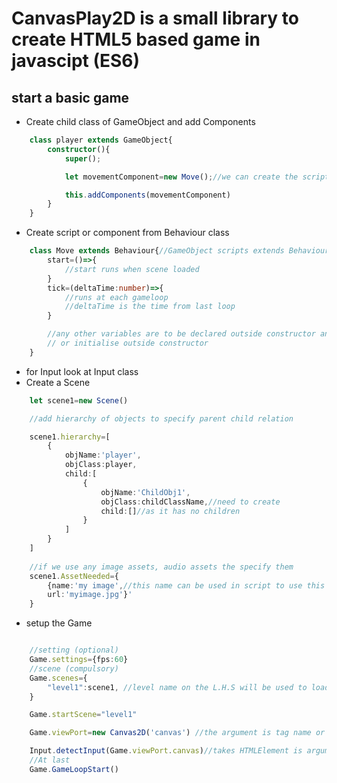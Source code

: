 # CanvasPlay2D is a small library to create HTML5 based game in javascipt (ES6)

## start a basic game
- Create child class of GameObject and add Components
```typescript
    class player extends GameObject{
        constructor(){
            super();

            let movementComponent=new Move();//we can create the script for Move

            this.addComponents(movementComponent)
        }
    }
```

- Create script or component from Behaviour class
```typescript
    class Move extends Behaviour{//GameObject scripts extends Behaviour class
        start=()=>{
            //start runs when scene loaded
        }
        tick=(deltaTime:number)=>{
            //runs at each gameloop
            //deltaTime is the time from last loop
        }

        //any other variables are to be declared outside constructor and initialise inside constructor
        // or initialise outside constructor
    }
```
- for Input look at Input class
- Create a Scene
```typescript
    let scene1=new Scene()

    //add hierarchy of objects to specify parent child relation

    scene1.hierarchy=[
        {
            objName:'player',
            objClass:player,
            child:[
                {
                    objName:'ChildObj1',
                    objClass:childClassName,//need to create
                    child:[]//as it has no children                
                }
            ]
        }
    ]
    
    //if we use any image assets, audio assets the specify them
    scene1.AssetNeeded={
        {name:'my image',//this name can be used in script to use this asset
        url:'myimage.jpg'}'
    }

```
- setup the Game
```typescript

    //setting (optional)
    Game.settings={fps:60}
    //scene (compulsory)
    Game.scenes={
        "level1":scene1, //level name on the L.H.S will be used to load this scene from other scene
    }

    Game.startScene="level1"

    Game.viewPort=new Canvas2D('canvas') //the argument is tag name or class name or id name in HTML

    Input.detectInput(Game.viewPort.canvas)//takes HTMLElement is argument, on which input is to detect
    //At last
    Game.GameLoopStart()
```
